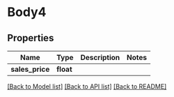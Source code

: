 # Body4

## Properties
Name | Type | Description | Notes
------------ | ------------- | ------------- | -------------
**sales_price** | **float** |  | 

[[Back to Model list]](../README.md#documentation-for-models) [[Back to API list]](../README.md#documentation-for-api-endpoints) [[Back to README]](../README.md)


